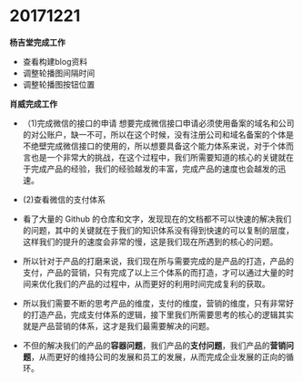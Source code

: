 # 20171221




**杨吉堂完成工作**
- 查看构建blog资料
- 调整轮播图间隔时间
- 调整轮播图按钮位置

**肖威完成工作**
- （1)完成微信的接口的申请
想要完成微信接口申请必须使用备案的域名和公司的对公账户，缺一不可，所以在这个时候，没有注册公司和域名备案的个体是不绝壁完成微信接口的使用的，所以想要具备这个能力体系来说，对于个体而言也是一个非常大的挑战，在这个过程中，我们所需要知道的核心的关键就在于完成产品的经验，我们的经验越发的丰富，完成产品的速度也会越发的迅速。

- (2)查看微信的支付体系
- 看了大量的 Github 的仓库和文字，发现现在的文档都不可以快速的解决我们的问题，其中的关键就在于我们的知识体系没有得到快速的可以复制的层度，这样我们的提升的速度会非常的慢，这是我们现在所遇到的核心的问题。

- 所以针对于产品的打磨来说，我们现在所与需要完成的是产品的打造，产品的支付，产品的营销，只有完成了以上三个体系的而打造，才可以通过大量的时间来优化我们的产品的过程中，从而更好的利用时间完成复利的获取。

- 所以我们需要不断的思考产品的维度，支付的维度，营销的维度，只有非常好的打造产品，完成支付体系的逻辑，接下里我们所需要思考的核心的逻辑其实就是产品营销的体系，这才是我们最需要解决的问题。

- 不但的解决我们的产品的**容器问题**，我们产品的**支付问题**，我们产品的**营销问题**，从而更好的维持公司的发展和员工的发展，从而完成企业发展的正向的循环。
